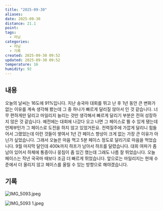 ```yaml
---
title: "2025-09-30"
aliases:
date: 2025-09-30
distance: 21.1
point:
tags:
  - 러닝
categories:
  - 러닝
  - 기록
created: 2025-09-30 09:52
updated: 2025-09-30 09:52
temperature: 16
humidity: 92
---
```


## 내용
오늘의 날씨는 16도에 91%입니다.
지난 송국마 대회를 뛰고 난 후 1년 동안 큰 변화가 없는 이유를 계속 생각해 봤는데 그 중 하나가 빠르게 달리질 않아서 인 것 같습니다. 너무 편하게만 달리고 마일리지 늘리는 것만 생각해서 빠르게 달리기 부분은 전혀 성장하지 않은 것 같습니다. 예전에는 대회에 나갔다 오고 나면 그 페이스로 뛸 수 있게 됐는데 언제부턴가 그 페이스로 도전을 하지 않고 있었거든요. 전력질주에 가깝게 달리니 힘들어서 그랬었는데 이런 것들이 쌓여서 1년 간 페이스 향상이 크게 없는 가장 큰 이유가 아닌가 싶었습니다.
그래서 오늘은 마음 먹고 5분 페이스 정도로 달리기로 마음을 먹었습니다. 9월 마지막 달인데 400k까지 하프가 남아서 하프를 달렸습니다. 대회 여파가 좀 남아 있어서 하체에 통증이나 뭉침이 좀 있긴 했는데 그래도 나름 잘 뛰었습니다. 오늘 페이스는 작년 국국마 때보다 조금 더 빠르게 뛰었습니다. 
앞으로는 마일리지는 현재 수준에서 더 올리지 않고 페이스를 올릴 수 있는 방향으로 해야겠습니다.

## 기록

![IMG_5093.jpeg](/images/IMG_5093.jpeg)

![IMG_5093 1.jpeg](/images/IMG_5093%201.jpeg)
